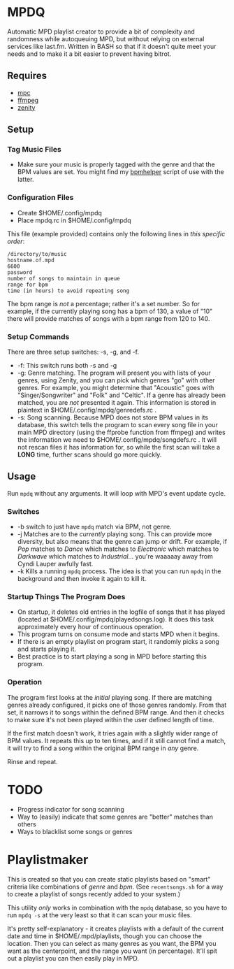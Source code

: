 MPDQ
========

Automatic MPD playlist creator to provide a bit of complexity and 
randomness while autoqueuing MPD, but without relying on external 
services like last.fm. Written in BASH so that if it doesn't quite meet 
your needs and to make it a bit easier to prevent having bitrot.

## Requires

* [mpc](http://git.musicpd.org/cgit/master/mpc.git/)  
* [ffmpeg](https://www.ffmpeg.org/)
* [zenity](https://github.com/GNOME/zenity)

## Setup

### Tag Music Files

* Make sure your music is properly tagged with the genre and that the 
BPM values are set. You might find my [bpmhelper](https://github.com/uriel1998/yolo-mpd#bpmhelpersh) 
script of use with the latter.

### Configuration Files

* Create $HOME/.config/mpdq
* Place mpdq.rc in $HOME/.config/mpdq

This file (example provided) contains only the following lines in 
*this specific order*:

```
/directory/to/music
hostname.of.mpd
6600
password
number of songs to maintain in queue
range for bpm
time (in hours) to avoid repeating song
```

The bpm range is *not* a percentage; rather it's a set number. So for 
example, if the currently playing song has a bpm of 130, a value of "10" 
there will provide matches of songs with a bpm range from 120 to 140.

### Setup Commands

There are three setup switches: -s, -g, and -f.  

* -f: This switch runs both -s and -g
* -g: Genre matching. The program will present you with lists of your 
genres, using Zenity, and you can pick which genres "go" with other 
genres. For example, you might determine that "Acoustic" goes with 
"Singer/Songwriter" and "Folk" and "Celtic". If a genre has already been
matched, you are *not* presented it again. This information is stored 
in plaintext in $HOME/.config/mpdq/genredefs.rc .
* -s: Song scanning. Because MPD does not store BPM values in its 
database, this switch tells the program to scan every song file in your 
main MPD directory (using the ffprobe function from ffmpeg) and writes
the information we need to $HOME/.config/mpdq/songdefs.rc . It will not
rescan files it has information for, so while the first scan will take a
**LONG** time, further scans should go more quickly.

## Usage

Run `mpdq` without any arguments.  It will loop with MPD's event update 
cycle.

### Switches  

* -b switch to just have `mpdq` match via BPM, not genre.  
* -j Matches are to the *currently* playing song. This can provide more 
diversity, but also means that the genre can jump or drift. 
For example, if *Pop* matches to *Dance* which matches to *Electronic* 
which matches to *Darkwave* which matches to *Industrial*... you're waaaaay 
away from Cyndi Lauper awfully fast.  
* -k Kills a running `mpdq` process.  The idea is that you can run `mpdq` in the 
background and then invoke it again to kill it.


### Startup Things The Program Does  

* On startup, it deletes old entries in the logfile of songs that it has 
played (located at $HOME/.config/mpdq/playedsongs.log). It does this task 
approximately every hour of continuous operation. 
* This program turns on consume mode and starts MPD when it begins.
* If there is an empty playlist on program start, it randomly picks a 
song and starts playing it. 
* Best practice is to start playing a song in MPD before starting this 
program.

### Operation

The program first looks at the *initial* playing song. If there are 
matching genres already configured, it picks one of those genres 
randomly. From that set, it narrows it to songs within the defined BPM 
range. And then it checks to make sure it's not been played within the 
user defined length of time.

If the first match doesn't work, it tries again with a slightly wider 
range of BPM values. It repeats this up to ten times, and if it still 
cannot find a match, it will try to find a song within the original BPM 
range in *any* genre.

Rinse and repeat.

# TODO

* Progress indicator for song scanning
* Way to (easily) indicate that some genres are "better" matches than others
* Ways to blacklist some songs or genres


Playlistmaker
========

This is created so that you can create static playlists based on "smart" 
criteria like combinations of *genre* and *bpm*.  (See `recentsongs.sh` for
a way to create a playlist of songs recently added to your system.)

This utility *only* works in combination with the `mpdq` database, so you
have to run `mpdq -s` at the very least so that it can scan your music files.

It's pretty self-explanatory - it creates playlists with a default of the 
current date and time in $HOME/.mpd/playlists, though you can choose the 
location.  Then you can select as many genres as you want, the BPM you 
want as the centerpoint, and the range you want (in percentage).  It'll 
spit out a playlist you can then easily play in MPD.
